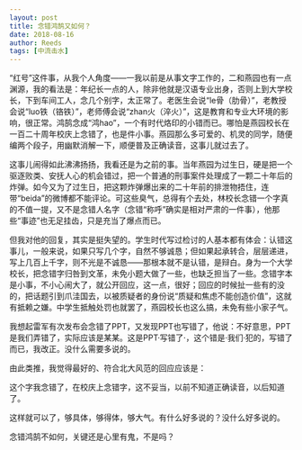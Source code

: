 ```yaml
---
layout: post
title: 念错鸿鹄又如何？
date: 2018-08-16
author: Reeds
tags: [中流击水]
---
```


“红号”这件事，从我个人角度——一我以前是从事文字工作的，二和燕园也有一点渊源，我的看法是：年纪长一点的人，除非他就是汉语专业出身，否则上到大学校长，下到车间工人，念几个别字，太正常了。老医生会说“le骨（肋骨）”，老教授会说“luo铁（铬铁）”，老师傅会说“zhan火（淬火）”，这是教育和专业大环境的影响，很正常。鸿鹄念成“鸿hao”，一个有时代烙印的小错而已。哪怕是燕园校长在一百二十周年校庆上念错了，也是件小事。燕园那么多可爱的、机灵的同学，随便编两个段子，用幽默消解一下，顺便普及正确读音，这事儿就过去了。

这事儿闹得如此沸沸扬扬，我看还是为之前的事。当年燕园为过生日，硬是把一个驱逐败类、安抚人心的机会错过，把一个普通的刑事案件处理成了一颗二十年后的炸弹。如今又为了过生日，把这颗炸弹爆出来的二十年前的排泄物捂住，连带“beida”的微博都不能评论。可这些臭气，总得有个去处，林校长念错一个字真的不值一提，又不是念错人名字（念错“称呼”确实是相对严肃的一件事），他那些“事迹”也无足挂齿，只是充当了爆点而已。

但我对他的回复，其实是挺失望的。学生时代写过检讨的人基本都有体会：认错这事儿，一般来说，如果只写几个字，自然不够诚恳；但如果起承转合，层层递进，写上几百上千字，则不光是不诚恳——那根本就不是认错，是辩白。身为一个大学校长，把念错字归咎到文革，未免小题大做了一些，也缺乏担当了一些。念错字本是小事，不小心闹大了，就公开回应，这一点，很好；回应的时候扯一些有的没的，把话题引到爪洼国去，以被质疑者的身份说“质疑和焦虑不能创造价值”，这就有抵赖之嫌。中学生抵触处罚也就罢了，燕园校长也这么搞，未免有些小家子气。

我想起雷军有次发布会念错了PPT，又发现PPT也写错了，他说：不好意思，PPT是我们弄错了，实际应该是某某。这是PPT·写错了·，这个错是·我们·犯的，写错了而已，我改正。没什么需要多说的。

由此类推，我觉得最好的、符合北大风范的回应应该是：

这个字我念错了，在校庆上念错字，这不妥当，以前不知道正确读音，以后知道了。

这样就可以了，够具体，够得体，够大气。有什么好多说的？没什么好多说的。

念错鸿鹄不如何，关键还是心里有鬼，不是吗？